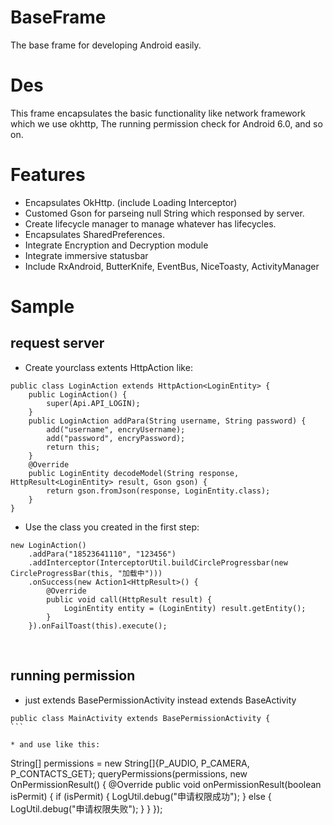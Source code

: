 # BaseFrame
  The base frame for developing Android easily.
  
# Des
  This frame encapsulates the basic functionality like network framework which we use okhttp, The running permission check for Android      6.0, and so on.
  
# Features
  * Encapsulates OkHttp. (include Loading Interceptor)
  * Customed Gson for parseing null String which responsed by server.
  * Create lifecycle manager to manage whatever has lifecycles.
  * Encapsulates SharedPreferences.
  * Integrate Encryption and Decryption module
  * Integrate immersive statusbar
  * Include RxAndroid, ButterKnife, EventBus, NiceToasty, ActivityManager
  
# Sample
## request server 
* Create yourclass extents HttpAction<E> like:
  
```
public class LoginAction extends HttpAction<LoginEntity> {
    public LoginAction() {
        super(Api.API_LOGIN);
    }
    public LoginAction addPara(String username, String password) {
        add("username", encryUsername);
        add("password", encryPassword);
        return this;
    }
    @Override
    public LoginEntity decodeModel(String response, HttpResult<LoginEntity> result, Gson gson) {
        return gson.fromJson(response, LoginEntity.class);
    }
}
```

* Use the class you created in the first step:

```
new LoginAction()
    .addPara("18523641110", "123456")
    .addInterceptor(InterceptorUtil.buildCircleProgressbar(new CircleProgressBar(this, "加载中")))
    .onSuccess(new Action1<HttpResult>() {
        @Override
        public void call(HttpResult result) {
            LoginEntity entity = (LoginEntity) result.getEntity();
        }
    }).onFailToast(this).execute();
```
        
## running permission
* just extends BasePermissionActivity instead extends BaseActivity

```
public class MainActivity extends BasePermissionActivity {
```  

* and use like this:

```
String[] permissions = new String[]{P_AUDIO, P_CAMERA, P_CONTACTS_GET};
queryPermissions(permissions, new OnPermissionResult() {
    @Override
    public void onPermissionResult(boolean isPermit) {
        if (isPermit) {
            LogUtil.debug("申请权限成功");
        } else {
            LogUtil.debug("申请权限失败");
        }
    }
});
```

